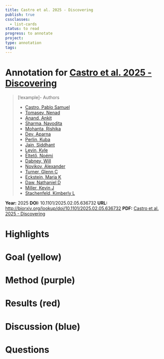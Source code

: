 ```yaml
---
title: Castro et al. 2025 - Discovering
publish: true
cssclasses:
  - list-cards
status: to read
progress: to annotate
project:
type: annotation
tags:
---
```

# Annotation for [Castro et al. 2025 - Discovering](Papers/References/Castro%20et%20al.%202025%20-%20Discovering)

> [!example]- Authors
> - [Castro, Pablo Samuel](Castro%2C%20Pablo%20Samuel)
> - [Tomasev, Nenad](Tomasev%2C%20Nenad)
> - [Anand, Ankit](Anand%2C%20Ankit)
> - [Sharma, Navodita](Sharma%2C%20Navodita)
> - [Mohanta, Rishika](Mohanta%2C%20Rishika)
> - [Dev, Aparna](Dev%2C%20Aparna)
> - [Perlin, Kuba](Perlin%2C%20Kuba)
> - [Jain, Siddhant](Jain%2C%20Siddhant)
> - [Levin, Kyle](Levin%2C%20Kyle)
> - [Éltető, Noémi](%C3%89ltet%C5%91%2C%20No%C3%A9mi)
> - [Dabney, Will](Dabney%2C%20Will)
> - [Novikov, Alexander](Novikov%2C%20Alexander)
> - [Turner, Glenn C](Turner%2C%20Glenn%20C)
> - [Eckstein, Maria K](Eckstein%2C%20Maria%20K)
> - [Daw, Nathaniel D](Daw%2C%20Nathaniel%20D)
> - [Miller, Kevin J](Miller%2C%20Kevin%20J)
> - [Stachenfeld, Kimberly L](Stachenfeld%2C%20Kimberly%20L)

**Year:** 2025
**DOI:** 10.1101/2025.02.05.636732
**URL:** http://biorxiv.org/lookup/doi/10.1101/2025.02.05.636732
**PDF:** [Castro et al. 2025 - Discovering](Papers/PDFs/Castro%20et%20al.%202025%20-%20Discovering%20Symbolic%20Cognitive%20Models%20from%20Human%20and%20Animal%20Behavior.pdf)

# Highlights


# Goal (yellow)


# Method (purple)


# Results (red)


# Discussion (blue)


# Questions

